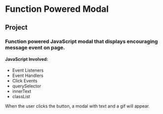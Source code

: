 <h1><strong>Function Powered Modal</strong></h1>

<h2>Project</h2>
<h3>Function powered JavaScript modal that displays encouraging message event on page.</h3>

<h4>JavaScript Involved:</h4>

* Event Listeners
* Event Handlers
* Click Events
* querySelector
* innerText
* classList

<p>When the user clicks the button, a modal with text and a gif will appear.</p>
